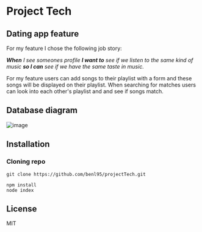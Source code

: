 # Project Tech 

## Dating app feature

For my feature I chose the following job story:

_**When** I see someones profile **I want to** see if we listen to the same kind of music **so I can** see if we have the same taste in music._

For my feature users can add songs to their playlist with a form and these songs will be displayed on their playlist. 
When searching for matches users can look into each other's playlist and and see if songs match.

## Database diagram

![image](https://user-images.githubusercontent.com/43675725/76950992-38663300-690b-11ea-9a9f-cb57920f6eb2.png)

## Installation

### Cloning repo

````
git clone https://github.com/benl95/projectTech.git
````

```
npm install
node index
```

## License

MIT
